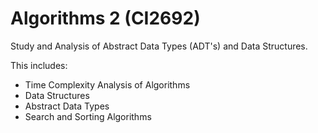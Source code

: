 # Algorithms 2 (CI2692)

Study and Analysis of Abstract Data Types (ADT's) and Data Structures.

This includes:

- Time Complexity Analysis of Algorithms
- Data Structures
- Abstract Data Types
- Search and Sorting Algorithms
